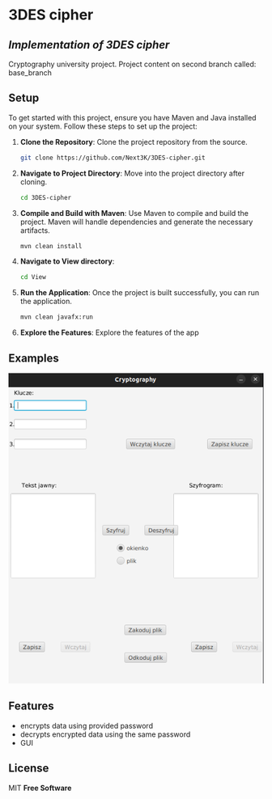 # 3DES cipher
## _Implementation of 3DES cipher_


Cryptography university project. Project content on second branch called: base_branch

## Setup

To get started with this project, ensure you have Maven and Java installed on your system. Follow these steps to set up the project:

1. **Clone the Repository**: Clone the project repository from the source.

    ```bash
    git clone https://github.com/Next3K/3DES-cipher.git
    ```

2. **Navigate to Project Directory**: Move into the project directory after cloning.

    ```bash
    cd 3DES-cipher 
    ```

3. **Compile and Build with Maven**: Use Maven to compile and build the project. Maven will handle dependencies and generate the necessary artifacts.

    ```bash
    mvn clean install
    ```

4. **Navigate to View directory**:

    ```bash
    cd View
    ```

4. **Run the Application**: Once the project is built successfully, you can run the application.

    ```bash
    mvn clean javafx:run
    ```

5. **Explore the Features**: Explore the features of the app 

## Examples

![App](/Screenshots/app.png)


## Features

- encrypts data using provided password
- decrypts encrypted data using the same password
- GUI 

## License

MIT
**Free Software**

